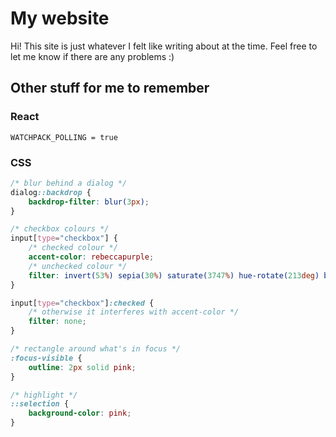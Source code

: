 # My website

Hi! This site is just whatever I felt like writing about at the time. Feel free to let me know if there are any problems :)

## Other stuff for me to remember

### React
```ssh
WATCHPACK_POLLING = true
```

### CSS
```css
/* blur behind a dialog */
dialog::backdrop {
    backdrop-filter: blur(3px);
}

/* checkbox colours */
input[type="checkbox"] {
    /* checked colour */
    accent-color: rebeccapurple;
    /* unchecked colour */
    filter: invert(53%) sepia(30%) saturate(3747%) hue-rotate(213deg) brightness(105%) contrast(104%);
}

input[type="checkbox"]:checked {
    /* otherwise it interferes with accent-color */
    filter: none;
}

/* rectangle around what's in focus */
:focus-visible {
    outline: 2px solid pink;
}

/* highlight */
::selection {
    background-color: pink;
}
```
